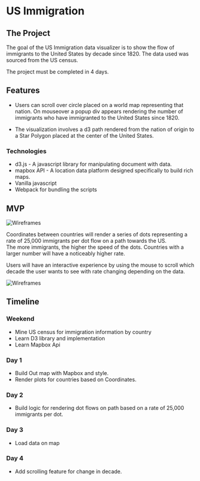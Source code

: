 # US Immigration

## The Project

The goal of the US Immigration data visualizer is to show the flow of
immigrants to the United States by decade since 1820. The data used was
sourced from the US census.

The project must be completed in 4 days.

## Features

* Users can scroll over circle placed on a world map representing that nation.
On mouseover a popup div appears rendering the number of immigrants who have
immigranted to the United States since 1820.

* The visualization involves a d3 path rendered from the nation of origin to
a Star Polygon placed at the center of the United States.

### Technologies
* d3.js - A javascript library for manipulating document with data.
* mapbox API - A location data platform designed specifically to build rich
maps.
* Vanilla javascript
* Webpack for bundling the scripts

## MVP

![Wireframes](https://github.com/SSJ6Porfy/US-Immigration-Visualizer/blob/master/docs/1820.1.png)


Coordinates between countries will render a series of dots representing
a rate of 25,000 immigrants per dot flow on a path towards the US.  
The more immigrants, the higher the speed of
the dots. Countries with a larger number will
have a noticeably higher rate.

Users will have an interactive experience by using the mouse to scroll
which decade the user wants to see with rate changing depending on the data.

![Wireframes](https://github.com/SSJ6Porfy/US-Immigration-Visualizer/blob/master/docs/1820.2.png)

## Timeline

### Weekend

* Mine US census for immigration information by country
* Learn D3 library and implementation
* Learn Mapbox Api

### Day 1

* Build Out map with Mapbox and style.
* Render plots for countries based on Coordinates.

### Day 2

* Build logic for rendering dot flows on path based on a rate of 25,000
immigrants per dot.

### Day 3

* Load data on map

### Day 4

* Add scrolling feature for change in decade.  
